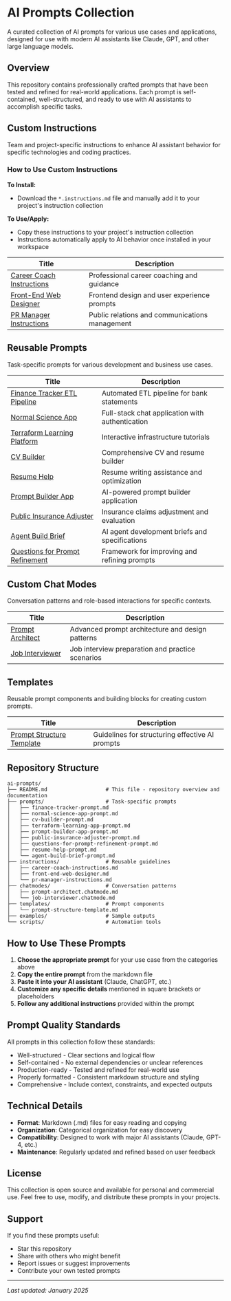 # AI Prompts Collection

A curated collection of AI prompts for various use cases and applications, designed for use with modern AI assistants like Claude, GPT, and other large language models.

## Overview

This repository contains professionally crafted prompts that have been tested and refined for real-world applications. Each prompt is self-contained, well-structured, and ready to use with AI assistants to accomplish specific tasks.

## Custom Instructions

Team and project-specific instructions to enhance AI assistant behavior for specific technologies and coding practices.

### How to Use Custom Instructions

**To Install:**
- Download the `*.instructions.md` file and manually add it to your project's instruction collection

**To Use/Apply:**
- Copy these instructions to your project's instruction collection
- Instructions automatically apply to AI behavior once installed in your workspace

| Title | Description |
| ----- | ----------- |
| [Career Coach Instructions](instructions/career-coach-instructions.md) | Professional career coaching and guidance |
| [Front-End Web Designer](instructions/front-end-web-designer.md) | Frontend design and user experience prompts |
| [PR Manager Instructions](instructions/pr-manager-instructions.md) | Public relations and communications management |

## Reusable Prompts

Task-specific prompts for various development and business use cases.

| Title | Description |
| ----- | ----------- |
| [Finance Tracker ETL Pipeline](prompts/finance-tracker-prompt.md) | Automated ETL pipeline for bank statements |
| [Normal Science App](prompts/normal-science-app-prompt.md) | Full-stack chat application with authentication |
| [Terraform Learning Platform](prompts/terraform-learning-app-prompt.md) | Interactive infrastructure tutorials |
| [CV Builder](prompts/cv-builder-prompt.md) | Comprehensive CV and resume builder |
| [Resume Help](prompts/resume-help-prompt.md) | Resume writing assistance and optimization |
| [Prompt Builder App](prompts/prompt-builder-app-prompt.md) | AI-powered prompt builder application |
| [Public Insurance Adjuster](prompts/public-insurance-adjuster-prompt.md) | Insurance claims adjustment and evaluation |
| [Agent Build Brief](prompts/agent-build-brief-prompt.md) | AI agent development briefs and specifications |
| [Questions for Prompt Refinement](prompts/questions-for-prompt-refinement-prompt.md) | Framework for improving and refining prompts |

## Custom Chat Modes

Conversation patterns and role-based interactions for specific contexts.

| Title | Description |
| ----- | ----------- |
| [Prompt Architect](chatmodes/prompt-architect.chatmode.md) | Advanced prompt architecture and design patterns |
| [Job Interviewer](chatmodes/job-interviewer.chatmode.md) | Job interview preparation and practice scenarios |

## Templates

Reusable prompt components and building blocks for creating custom prompts.

| Title | Description |
| ----- | ----------- |
| [Prompt Structure Template](templates/prompt-structure-template.md) | Guidelines for structuring effective AI prompts |

## Repository Structure

```
ai-prompts/
├── README.md                   # This file - repository overview and documentation
├── prompts/                    # Task-specific prompts
│   ├── finance-tracker-prompt.md
│   ├── normal-science-app-prompt.md
│   ├── cv-builder-prompt.md
│   ├── terraform-learning-app-prompt.md
│   ├── prompt-builder-app-prompt.md
│   ├── public-insurance-adjuster-prompt.md
│   ├── questions-for-prompt-refinement-prompt.md
│   ├── resume-help-prompt.md
│   └── agent-build-brief-prompt.md
├── instructions/               # Reusable guidelines
│   ├── career-coach-instructions.md
│   ├── front-end-web-designer.md
│   └── pr-manager-instructions.md
├── chatmodes/                  # Conversation patterns
│   ├── prompt-architect.chatmode.md
│   └── job-interviewer.chatmode.md
├── templates/                  # Prompt components
│   └── prompt-structure-template.md
├── examples/                   # Sample outputs
└── scripts/                    # Automation tools
```

## How to Use These Prompts

1. **Choose the appropriate prompt** for your use case from the categories above
2. **Copy the entire prompt** from the markdown file
3. **Paste it into your AI assistant** (Claude, ChatGPT, etc.)
4. **Customize any specific details** mentioned in square brackets or placeholders
5. **Follow any additional instructions** provided within the prompt

## Prompt Quality Standards

All prompts in this collection follow these standards:
- Well-structured - Clear sections and logical flow
- Self-contained - No external dependencies or unclear references
- Production-ready - Tested and refined for real-world use
- Properly formatted - Consistent markdown structure and styling
- Comprehensive - Include context, constraints, and expected outputs


## Technical Details

- **Format**: Markdown (.md) files for easy reading and copying
- **Organization**: Categorical organization for easy discovery
- **Compatibility**: Designed to work with major AI assistants (Claude, GPT-4, etc.)
- **Maintenance**: Regularly updated and refined based on user feedback

## License

This collection is open source and available for personal and commercial use. Feel free to use, modify, and distribute these prompts in your projects.

## Support

If you find these prompts useful:
- Star this repository
- Share with others who might benefit
- Report issues or suggest improvements
- Contribute your own tested prompts

---

*Last updated: January 2025*